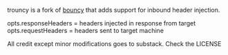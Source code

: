 trouncy is a fork of [bouncy](https://github.com/substack/bouncy) that adds support for inbound header injection.

opts.responseHeaders = headers injected in response from target
opts.requestHeaders = headers sent to target machine

All credit except minor modifications goes to substack. Check the LICENSE